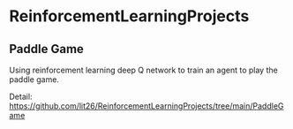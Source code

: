 # ReinforcementLearningProjects

## Paddle Game

Using reinforcement learning deep Q network to train an agent to play the paddle game.

Detail: https://github.com/lit26/ReinforcementLearningProjects/tree/main/PaddleGame
